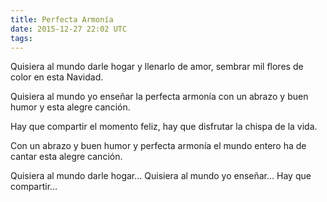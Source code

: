 ```yaml
---
title: Perfecta Armonía
date: 2015-12-27 22:02 UTC
tags:
---
```


Quisiera al mundo darle hogar y llenarlo de amor,
sembrar mil flores de color en esta Navidad.

Quisiera al mundo yo enseñar la perfecta armonía
con un abrazo y buen humor y esta alegre canción.

Hay que compartir el momento feliz,
hay que disfrutar la chispa de la vida.  
 
Con un abrazo y buen humor y perfecta armonía
el mundo entero ha de cantar esta alegre canción.

Quisiera al mundo darle hogar…
Quisiera al mundo yo enseñar…
Hay que compartir…
